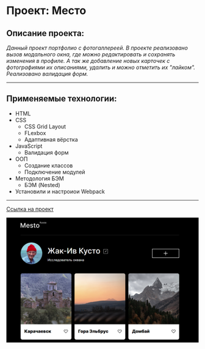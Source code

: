 # **Проект: Место**

## **Описание проекта:**

_Данный проект портфолио с фотогаллереей. В проекте реализовано вызов модального окна, где можно редактировать и сохранять изменения в профиле. А так же добавление новых карточек с фотографиями их описаниями, удалить и можно отметить их "лайком". Реализовано валидация форм._
___

## **Применяемые технологии:**

* HTML
* CSS
  * CSS Grid Layout
  * FLexbox
  * Адаптивная вёрстка
* JavaScript
  * Валидация форм
* ООП
  * Создание классов
  * Подключение модулей 
* Методология БЭМ
  * БЭМ (Nested)
* Установили и настроиои Webpack
___

[Cсылка на проект](https://northsky-code.github.io/mesto/)

![Иллюстрация к проекту](https://github.com/NorthSky-code/mesto/blob/main/src/Mesto.png)
